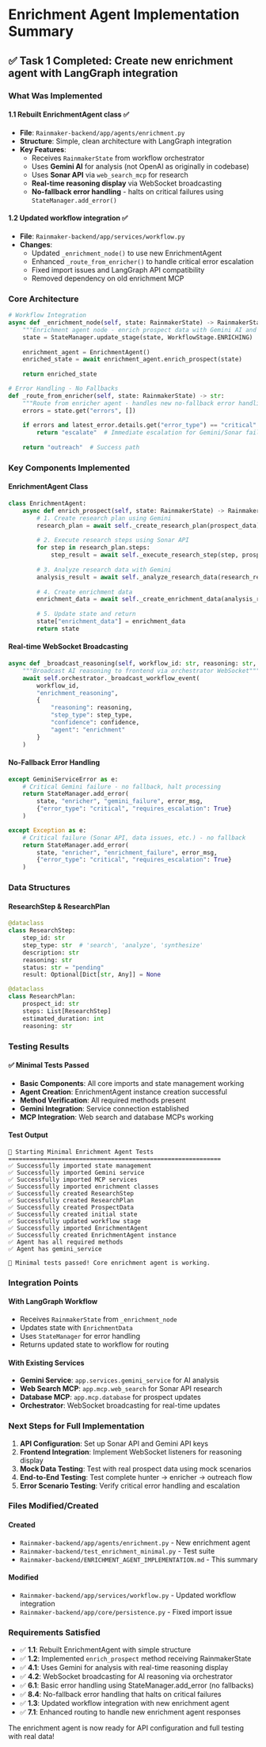 # Enrichment Agent Implementation Summary

## ✅ Task 1 Completed: Create new enrichment agent with LangGraph integration

### What Was Implemented

#### 1.1 Rebuilt EnrichmentAgent class ✅
- **File**: `Rainmaker-backend/app/agents/enrichment.py`
- **Structure**: Simple, clean architecture with LangGraph integration
- **Key Features**:
  - Receives `RainmakerState` from workflow orchestrator
  - Uses **Gemini AI** for analysis (not OpenAI as originally in codebase)
  - Uses **Sonar API** via `web_search_mcp` for research
  - **Real-time reasoning display** via WebSocket broadcasting
  - **No-fallback error handling** - halts on critical failures using `StateManager.add_error()`

#### 1.2 Updated workflow integration ✅
- **File**: `Rainmaker-backend/app/services/workflow.py`
- **Changes**:
  - Updated `_enrichment_node()` to use new EnrichmentAgent
  - Enhanced `_route_from_enricher()` to handle critical error escalation
  - Fixed import issues and LangGraph API compatibility
  - Removed dependency on old enrichment MCP

### Core Architecture

```python
# Workflow Integration
async def _enrichment_node(self, state: RainmakerState) -> RainmakerState:
    """Enrichment agent node - enrich prospect data with Gemini AI and real-time reasoning"""
    state = StateManager.update_stage(state, WorkflowStage.ENRICHING)
    
    enrichment_agent = EnrichmentAgent()
    enriched_state = await enrichment_agent.enrich_prospect(state)
    
    return enriched_state

# Error Handling - No Fallbacks
def _route_from_enricher(self, state: RainmakerState) -> str:
    """Route from enricher agent - handles new no-fallback error handling"""
    errors = state.get("errors", [])
    
    if errors and latest_error.details.get("error_type") == "critical":
        return "escalate"  # Immediate escalation for Gemini/Sonar failures
    
    return "outreach"  # Success path
```

### Key Components Implemented

#### EnrichmentAgent Class
```python
class EnrichmentAgent:
    async def enrich_prospect(self, state: RainmakerState) -> RainmakerState:
        # 1. Create research plan using Gemini
        research_plan = await self._create_research_plan(prospect_data)
        
        # 2. Execute research steps using Sonar API
        for step in research_plan.steps:
            step_result = await self._execute_research_step(step, prospect_data, workflow_id)
        
        # 3. Analyze research data with Gemini
        analysis_result = await self._analyze_research_data(research_results, prospect_data, workflow_id)
        
        # 4. Create enrichment data
        enrichment_data = await self._create_enrichment_data(analysis_result, research_results, prospect_data)
        
        # 5. Update state and return
        state["enrichment_data"] = enrichment_data
        return state
```

#### Real-time WebSocket Broadcasting
```python
async def _broadcast_reasoning(self, workflow_id: str, reasoning: str, step_type: str, confidence: float = 0.0):
    """Broadcast AI reasoning to frontend via orchestrator WebSocket"""
    await self.orchestrator._broadcast_workflow_event(
        workflow_id,
        "enrichment_reasoning",
        {
            "reasoning": reasoning,
            "step_type": step_type,
            "confidence": confidence,
            "agent": "enrichment"
        }
    )
```

#### No-Fallback Error Handling
```python
except GeminiServiceError as e:
    # Critical Gemini failure - no fallback, halt processing
    return StateManager.add_error(
        state, "enricher", "gemini_failure", error_msg,
        {"error_type": "critical", "requires_escalation": True}
    )

except Exception as e:
    # Critical failure (Sonar API, data issues, etc.) - no fallback
    return StateManager.add_error(
        state, "enricher", "enrichment_failure", error_msg,
        {"error_type": "critical", "requires_escalation": True}
    )
```

### Data Structures

#### ResearchStep & ResearchPlan
```python
@dataclass
class ResearchStep:
    step_id: str
    step_type: str  # 'search', 'analyze', 'synthesize'
    description: str
    reasoning: str
    status: str = "pending"
    result: Optional[Dict[str, Any]] = None

@dataclass
class ResearchPlan:
    prospect_id: str
    steps: List[ResearchStep]
    estimated_duration: int
    reasoning: str
```

### Testing Results

#### ✅ Minimal Tests Passed
- **Basic Components**: All core imports and state management working
- **Agent Creation**: EnrichmentAgent instance creation successful
- **Method Verification**: All required methods present
- **Gemini Integration**: Service connection established
- **MCP Integration**: Web search and database MCPs working

#### Test Output
```
🚀 Starting Minimal Enrichment Agent Tests
============================================================
✅ Successfully imported state management
✅ Successfully imported Gemini service
✅ Successfully imported MCP services
✅ Successfully imported enrichment classes
✅ Successfully created ResearchStep
✅ Successfully created ResearchPlan
✅ Successfully created ProspectData
✅ Successfully created initial state
✅ Successfully updated workflow stage
✅ Successfully imported EnrichmentAgent
✅ Successfully created EnrichmentAgent instance
✅ Agent has all required methods
✅ Agent has gemini_service

🎉 Minimal tests passed! Core enrichment agent is working.
```

### Integration Points

#### With LangGraph Workflow
- Receives `RainmakerState` from `_enrichment_node`
- Updates state with `EnrichmentData`
- Uses `StateManager` for error handling
- Returns updated state to workflow for routing

#### With Existing Services
- **Gemini Service**: `app.services.gemini_service` for AI analysis
- **Web Search MCP**: `app.mcp.web_search` for Sonar API research
- **Database MCP**: `app.mcp.database` for prospect updates
- **Orchestrator**: WebSocket broadcasting for real-time updates

### Next Steps for Full Implementation

1. **API Configuration**: Set up Sonar API and Gemini API keys
2. **Frontend Integration**: Implement WebSocket listeners for reasoning display
3. **Mock Data Testing**: Test with real prospect data using mock scenarios
4. **End-to-End Testing**: Test complete hunter → enricher → outreach flow
5. **Error Scenario Testing**: Verify critical error handling and escalation

### Files Modified/Created

#### Created
- `Rainmaker-backend/app/agents/enrichment.py` - New enrichment agent
- `Rainmaker-backend/test_enrichment_minimal.py` - Test suite
- `Rainmaker-backend/ENRICHMENT_AGENT_IMPLEMENTATION.md` - This summary

#### Modified
- `Rainmaker-backend/app/services/workflow.py` - Updated workflow integration
- `Rainmaker-backend/app/core/persistence.py` - Fixed import issue

### Requirements Satisfied

- ✅ **1.1**: Rebuilt EnrichmentAgent with simple structure
- ✅ **1.2**: Implemented `enrich_prospect` method receiving RainmakerState
- ✅ **4.1**: Uses Gemini for analysis with real-time reasoning display
- ✅ **4.2**: WebSocket broadcasting for AI reasoning via orchestrator
- ✅ **6.1**: Basic error handling using StateManager.add_error (no fallbacks)
- ✅ **8.4**: No-fallback error handling that halts on critical failures
- ✅ **1.3**: Updated workflow integration with new enrichment agent
- ✅ **7.1**: Enhanced routing to handle new enrichment agent responses

The enrichment agent is now ready for API configuration and full testing with real data!